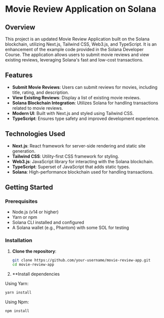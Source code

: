 # Movie Review Application on Solana

## Overview

This project is an updated Movie Review Application built on the Solana blockchain, utilizing Next.js, Tailwind CSS, Web3.js, and TypeScript. It is an enhancement of the example code provided in the Solana Developer Course. The application allows users to submit movie reviews and view existing reviews, leveraging Solana's fast and low-cost transactions.

## Features

- **Submit Movie Reviews**: Users can submit reviews for movies, including title, rating, and description.
- **View Existing Reviews**: Display a list of existing movie reviews.
- **Solana Blockchain Integration**: Utilizes Solana for handling transactions related to movie reviews.
- **Modern UI**: Built with Next.js and styled using Tailwind CSS.
- **TypeScript**: Ensures type safety and improved development experience.

## Technologies Used

- **Next.js**: React framework for server-side rendering and static site generation.
- **Tailwind CSS**: Utility-first CSS framework for styling.
- **Web3.js**: JavaScript library for interacting with the Solana blockchain.
- **TypeScript**: Superset of JavaScript that adds static types.
- **Solana**: High-performance blockchain used for handling transactions.

## Getting Started

### Prerequisites

- Node.js (v14 or higher)
- Yarn or npm
- Solana CLI installed and configured
- A Solana wallet (e.g., Phantom) with some SOL for testing

### Installation

1. **Clone the repository**:

   ```bash
   git clone https://github.com/your-username/movie-review-app.git
   cd movie-review-app
   ```

2. \*\*Install dependencies

Using Yarn:

```bash
yarn install
```

Using Npm:

```bash
npm install
```

